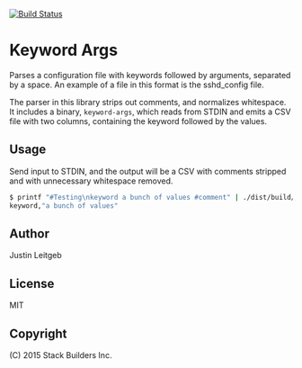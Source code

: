 [![Build Status](https://travis-ci.org/stackbuilders/keyword-args.svg)](https://travis-ci.org/stackbuilders/keyword-args)

# Keyword Args

Parses a configuration file with keywords followed by arguments,
separated by a space. An example of a file in this format is the
sshd_config file.

The parser in this library strips out comments, and normalizes
whitespace. It includes a binary, `keyword-args`, which reads from
STDIN and emits a CSV file with two columns, containing the keyword
followed by the values.

## Usage

Send input to STDIN, and the output will be a CSV with comments stripped and with unnecessary whitespace removed.

```bash
$ printf "#Testing\nkeyword a bunch of values #comment" | ./dist/build/keyword-args/keyword-args
keyword,"a bunch of values"
```

## Author

Justin Leitgeb

## License

MIT

## Copyright

(C) 2015 Stack Builders Inc.
